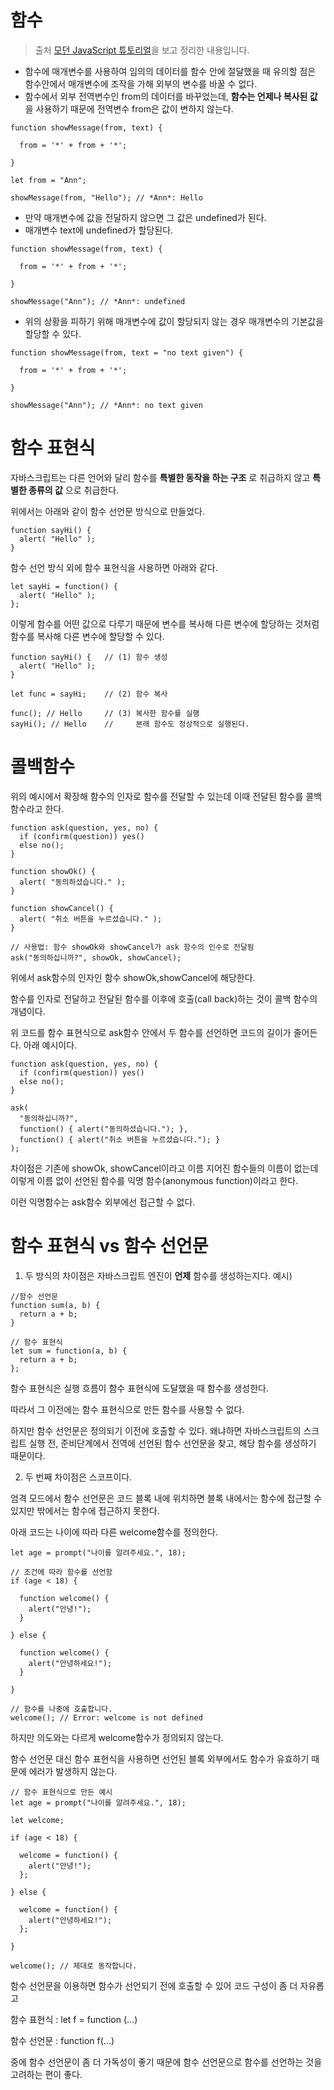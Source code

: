 # 함수

> 출처 [모던 JavaScript 튜토리얼](https://ko.javascript.info/)을 보고 정리한 내용입니다.

-   함수에 매개변수를 사용하여 임의의 데이터를 함수 안에 절달했을 때 유의할 점은 함수안에서 매개변수에 조작을 가해 외부의 변수를 바꿀 수 없다.
-   함수에서 외부 전역변수인 from의 데이터를 바꾸었는데, **함수는 언제나 복사된 값** 을 사용하기 때문에 전역변수 from은 값이 변하지 않는다.

```
function showMessage(from, text) {

  from = '*' + from + '*';

}

let from = "Ann";

showMessage(from, "Hello"); // *Ann*: Hello
```

-   만약 매개변수에 값을 전달하지 않으면 그 값은 undefined가 된다.
-   매개변수 text에 undefined가 할당된다.

```
function showMessage(from, text) {

  from = '*' + from + '*';

}

showMessage("Ann"); // *Ann*: undefined
```

-   위의 상황을 피하기 위해 매개변수에 값이 할당되지 않는 경우 매개변수의 기본값을 할당할 수 있다.

```
function showMessage(from, text = "no text given") {

  from = '*' + from + '*';

}

showMessage("Ann"); // *Ann*: no text given
```

# 함수 표현식

자바스크립트는 다른 언어와 달리 함수를 **특별한 동작을 하는 구조** 로 취급하지 않고 **특별한 종류의 값** 으로 취급한다.

위에서는 아래와 같이 함수 선언문 방식으로 만들었다.

```
function sayHi() {
  alert( "Hello" );
}
```

함수 선언 방식 외에 함수 표현식을 사용하면 아래와 같다.

```
let sayHi = function() {
  alert( "Hello" );
};
```

이렇게 함수를 어떤 값으로 다루기 때문에 변수를 복사해 다른 변수에 할당하는 것처럼 함수를 복사해 다른 변수에 할당할 수 있다.

```
function sayHi() {   // (1) 함수 생성
  alert( "Hello" );
}

let func = sayHi;    // (2) 함수 복사

func(); // Hello     // (3) 복사한 함수를 실행
sayHi(); // Hello    //     본래 함수도 정상적으로 실행된다.
```

# 콜백함수

위의 예시에서 확장해 함수의 인자로 함수를 전달할 수 있는데 이때 전달된 함수를 콜백함수라고 한다.

```
function ask(question, yes, no) {
  if (confirm(question)) yes()
  else no();
}

function showOk() {
  alert( "동의하셨습니다." );
}

function showCancel() {
  alert( "취소 버튼을 누르셨습니다." );
}

// 사용법: 함수 showOk와 showCancel가 ask 함수의 인수로 전달됨
ask("동의하십니까?", showOk, showCancel);
```

위에서 ask함수의 인자인 함수 showOk,showCancel에 해당한다.

함수를 인자로 전달하고 전달된 함수를 이후에 호출(call back)하는 것이 콜백 함수의 개념이다.

위 코드를 함수 표현식으로 ask함수 안에서 두 함수를 선언하면 코드의 길이가 줄어든다. 아래 예시이다.

```
function ask(question, yes, no) {
  if (confirm(question)) yes()
  else no();
}

ask(
  "동의하십니까?",
  function() { alert("동의하셨습니다."); },
  function() { alert("취소 버튼을 누르셨습니다."); }
);
```

차이점은 기존에 showOk, showCancel이라고 이름 지어진 함수들의 이름이 없는데 이렇게 이름 없이 선언된 함수를 익명 함수(anonymous function)이라고 한다.

이런 익명함수는 ask함수 외부에선 접근할 수 없다.

# 함수 표현식 vs 함수 선언문

1. 두 방식의 차이점은 자바스크립트 엔진이 **언제** 함수를 생성하는지다.
   예시)

```
//함수 선언문
function sum(a, b) {
  return a + b;
}

// 함수 표현식
let sum = function(a, b) {
  return a + b;
};
```

함수 표현식은 실행 흐름이 함수 표현식에 도달했을 때 함수를 생성한다.

따라서 그 이전에는 함수 표현식으로 만든 함수를 사용할 수 없다.

하지만 함수 선언문은 정의되기 이전에 호출할 수 있다. 왜냐하면 자바스크립트의 스크립트 실행 전, 준비단계에서 전역에 선언된 함수 선언문을 찾고, 해당 함수를 생성하기 때문이다.

2. 두 번째 차이점은 스코프이다.

엄격 모드에서 함수 선언문은 코드 블록 내에 위치하면 블록 내에서는 함수에 접근할 수 있지만 밖에서는 함수에 접근하지 못한다.

아래 코드는 나이에 따라 다른 welcome함수를 정의한다.

```
let age = prompt("나이를 알려주세요.", 18);

// 조건에 따라 함수를 선언함
if (age < 18) {

  function welcome() {
    alert("안녕!");
  }

} else {

  function welcome() {
    alert("안녕하세요!");
  }

}

// 함수를 나중에 호출합니다.
welcome(); // Error: welcome is not defined
```

하지만 의도와는 다르게 welcome함수가 정의되지 않는다.

함수 선언문 대신 함수 표현식을 사용하면 선언된 블록 외부에서도 함수가 유효하기 때문에 에러가 발생하지 않는다.

```
// 함수 표현식으로 만든 예시
let age = prompt("나이를 알려주세요.", 18);

let welcome;

if (age < 18) {

  welcome = function() {
    alert("안녕!");
  };

} else {

  welcome = function() {
    alert("안녕하세요!");
  };

}

welcome(); // 제대로 동작합니다.
```

함수 선언문을 이용하면 함수가 선언되기 전에 호출할 수 있어 코드 구성이 좀 더 자유롭고

함수 표현식 : let f = function (...)

함수 선언문 : function f(...)

중에 함수 선언문이 좀 더 가독성이 좋기 때문에 함수 선언문으로 함수를 선언하는 것을 고려하는 편이 좋다.
